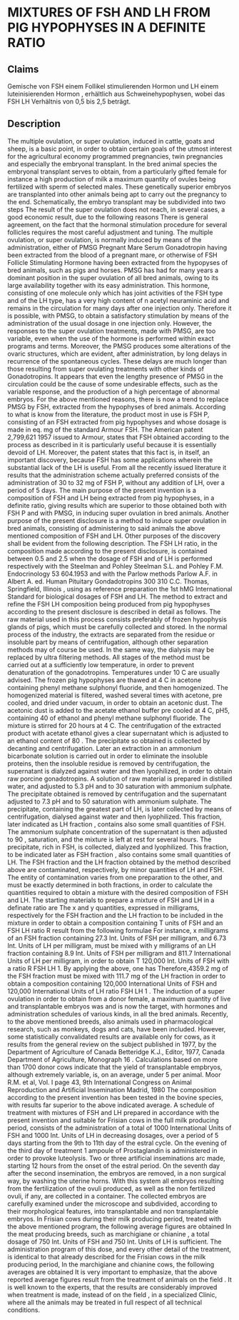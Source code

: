 # MIXTURES OF FSH AND LH FROM PIG HYPOPHYSES IN A DEFINITE RATIO

## Claims
Gemische von FSH einem Follikel stimulierenden Hormon und LH einem luteinisierenden Hormon , erhältlich aus Schweinehypophysen, wobei das FSH LH Verhältnis von 0,5 bis 2,5 beträgt.

## Description
The multiple ovulation, or super ovulation, induced in cattle, goats and sheep, is a basic point, in order to obtain certain goals of the utmost interest for the agricultural economy programmed pregnancies, twin pregnancies and especially the embryonal transplant. In the bred animal species the embryonal transplant serves to obtain, from a particularly gifted female for instance a high production of milk a maximum quantity of ovules being fertilized with sperm of selected males. These genetically superior embryos are transplanted into other animals being apt to carry out the pregnancy to the end. Schematically, the embryo transplant may be subdivided into two steps The result of the super ovulation does not reach, in several cases, a good economic result, due to the following reasons There is general agreement, on the fact that the hormonal stimulation procedure for several follicles requires the most careful adjustment and tuning. The multiple ovulation, or super ovulation, is normally induced by means of the administration, either of PMSG Pregnant Mare Serum Gonadotropin having been extracted from the blood of a pregnant mare, or otherwise of FSH Follicle Stimulating Hormone having been extracted from the hypopyses of bred animals, such as pigs and horses. PMSG has had for many years a dominant position in the super ovulation of all bred animals, owing to its large availability together with its easy administration. This hormone, consisting of one molecule only which has joint activities of the FSH type and of the LH type, has a very high content of n acetyl neuraminic acid and remains in the circulation for many days after one injection only. Therefore it is possible, with PMSG, to obtain a satisfactory stimulation by means of the administration of the usual dosage in one injection only. However, the responses to the super ovulation treatments, made with PMSG, are too variable, even when the use of the hormone is performed within exact programs and terms. Moreover, the PMSG produces some alterations of the ovaric structures, which are evident, after administration, by long delays in recurrence of the spontaneous cycles. These delays are much longer than those resulting from super ovulating treatments with other kinds of Gonadotropins. It appears that even the lengthy presence of PMSG in the circulation could be the cause of some undesirable effects, such as the variable response, and the production of a high percentage of abnormal embryos. For the above mentioned reasons, there is now a trend to replace PMSG by FSH, extracted from the hypophyses of bred animals. According to what is know from the literature, the product most in use is FSH P, consisting of an FSH extracted from pig hypophyses and whose dosage is made in eq. mg of the standard Armour FSH. The American patent 2,799,621 1957 issued to Armour, states that FSH obtained according to the process as described in it is particularly useful because it is essentially devoid of LH. Moreover, the patent states that this fact is, in itself, an important discovery, because FSH has some applications wherein the substantial lack of the LH is useful. From all the recently issued literature it results that the administration scheme actually preferred consists of the administration of 30 to 32 mg of FSH P, without any addition of LH, over a period of 5 days. The main purpose of the present invention is a composition of FSH and LH being extracted from pig hypophyses, in a definite ratio, giving results which are superior to those obtained both with FSH P and with PMSG, in inducing super ovulation in bred animals. Another purpose of the present disclosure is a method to induce super ovulation in bred animals, consisting of administering to said animals the above mentioned composition of FSH and LH. Other purposes of the discovery shall be evident from the following description. The FSH LH ratio, in the composition made according to the present disclosure, is contained between 0.5 and 2.5 when the dosage of FSH and of LH is performed respectively with the Steelman and Pohley Steelman S.L. and Pohley F.M. Endocrinology 53 604.1953 and with the Parlow methods Parlow A.F. in Albert A. ed. Human Pituitary Gondadotropins 300 310 C.C. Thomas, Springfield, Illinois , using as reference preparation the 1st hMG International Standard for biological dosages of FSH and LH. The method to extract and refine the FSH LH composition being produced from pig hypophyses according to the present disclosure is described in detail as follows. The raw material used in this process consists preferably of frozen hypophysis glands of pigs, which must be carefully collected and stored. In the normal process of the industry, the extracts are separated from the residue or insoluble part by means of centrifugation, although other separation methods may of course be used. In the same way, the dialysis may be replaced by ultra filtering methods. All stages of the method must be carried out at a sufficiently low temperature, in order to prevent denaturation of the gonadotropins. Temperatures under 10 C are usually advised. The frozen pig hypophyses are thawed at 4 C in acetone containing phenyl methane sulphonyl fluoride, and then homogenized. The homogenized material is filtered, washed several times with acetone, pre cooled, and dried under vacuum, in order to obtain an acetonic dust. The acetonic dust is added to the acetate ethanol buffer pre cooled at 4 C, pH5, containing 40 of ethanol and phenyl methane sulphonyl fluoride. The mixture is stirred for 20 hours at 4 C. The centrifugation of the extracted product with acetate ethanol gives a clear supernatant which is adjusted to an ethanol content of 80 . The precipitate so obtained is collected by decanting and centrifugation. Later an extraction in an ammonium bicarbonate solution is carried out in order to eliminate the insoluble proteins, then the insoluble residue is removed by centrifugation, the supernatant is dialyzed against water and then lyophilized, in order to obtain raw porcine gonadotropins. A solution of raw material is prepared in distilled water, and adjusted to 5.3 pH and to 30 saturation with ammonium sulphate. The precipitate obtained is removed by centrifugation and the supernatant adjusted to 7.3 pH and to 50 saturation with ammonium sulphate. The precipitate, containing the greatest part of LH, is later collected by means of centrifugation, dialysed against water and then lyophilized. This fraction, later indicated as LH fraction , contains also some small quantities of FSH. The ammonium sulphate concentration of the supernatant is then adjusted to 90 , saturation, and the mixture is left at rest for several hours. The precipitate, rich in FSH, is collected, dialyzed and lyophilized. This fraction, to be indicated later as FSH fraction , also contains some small quantities of LH. The FSH fraction and the LH fraction obtained by the method described above are contaminated, respectively, by minor quantities of LH and FSH. The entity of contamination varies from one preparation to the other, and must be exactly determined in both fractions, in order to calculate the quantities required to obtain a mixture with the desired composition of FSH and LH. The starting materials to prepare a mixture of FSH and LH in a definate ratio are The x and y quantities, expressed in milligrams, respectively for the FSH fraction and the LH fraction to be included in the mixture in order to obtain a composition containing T units of FSH and an FSH LH ratio R result from the following formulae For instance, x milligrams of an FSH fraction containing 27.3 Int. Units of FSH per milligram, and 6.73 Int. Units of LH per milligram, must be mixed with y milligrams of an LH fraction containing 8.9 Int. Units of FSH per milligram and 811.7 International Units of LH per milligram, in order to obtain T 120,000 Int. Units of FSH with a ratio R FSH LH 1. By applying the above, one has Therefore,4359.2 mg of the FSH fraction must be mixed with 111.7 mg of the LH fraction in order to obtain a composition containing 120,000 International Units of FSH and 120,000 International Units of LH ratio FSH LH 1 . The induction of a super ovulation in order to obtain from a donor female, a maximum quantity of live and transplantable embryos was and is now the target, with hormones and administration schedules of various kinds, in all the bred animals. Recently, to the above mentioned breeds, also animals used in pharmacological research, such as monkeys, dogs and cats, have been included. However, some statistically convalidated results are available only for cows, as it results from the general review on the subject published in 1977, by the Department of Agriculture of Canada Betteridge K.J., Editor, 1977, Canada Department of Agriculture, Monograph 16 . Calculations based on more than 1700 donor cows indicate that the yield of transplantable empbryos, although extremely variable, is, on an average, under 5 per animal. Moor R.M. et al, Vol. I page 43, 9th International Congress on Animal Reproduction and Artificial Insemination Madrid, 1980 The composition according to the present invention has been tested in the bovine species, with results far superior to the above indicated average. A schedule of treatment with mixtures of FSH and LH prepared in accordance with the present invention and suitable for Frisian cows in the full milk producing period, consists of the administration of a total of 1000 International Units of FSH and 1000 Int. Units of LH in decreasing dosages, over a period of 5 days starting from the 9th to 11th day of the estral cycle. On the evening of the third day of treatment 1 ampoule of Prostaglandin is administered in order to provoke luteolysis. Two or three artificial inseminations arc made, starting 12 hours from the onset of the estral period. On the seventh day after the second insemination, the embryos are removed, in a non surgical way, by washing the uterine horns. With this system all embryos resulting from the fertilization of the ovuli produced, as well as the non fertilized ovuli, if any, are collected in a container. The collected embryos are carefully examined under the microscope and subdivided, according to their morphological features, into transplantable and non transplantable embryos. In Frisian cows during their milk producing period, treated with the above mentioned program, the following average figures are obtained In the meat producing breeds, such as marchigiane or chianine , a total dosage of 750 Int. Units of FSH and 750 Int. Units of LH is sufficient. The administration program of this dose, and every other detail of the treatment, is identical to that already described for the Frisian cows in the milk producing period, In the marchigiane and chianine cows, the following averages are obtained It is very important to emphasize, that the above reported average figures result from the treatment of animals on the field . It is well known to the experts, that the results are considerably improved when treatment is made, instead of on the field , in a specialized Clinic, where all the animals may be treated in full respect of all technical conditions.